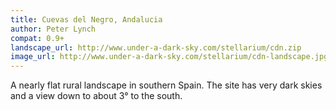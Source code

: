 ```yaml
---
title: Cuevas del Negro, Andalucia
author: Peter Lynch
compat: 0.9+
landscape_url: http://www.under-a-dark-sky.com/stellarium/cdn.zip
image_url: http://www.under-a-dark-sky.com/stellarium/cdn-landscape.jpg
---
```

A nearly flat rural landscape in southern Spain. The site has very dark skies and a view down to about 3&deg; to the south.